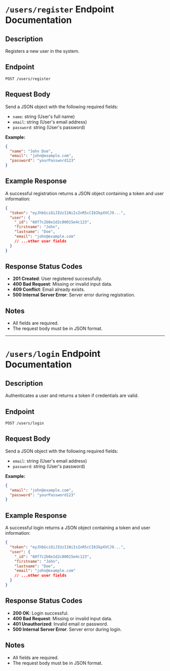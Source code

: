 # `/users/register` Endpoint Documentation

## Description
Registers a new user in the system.

## Endpoint
```
POST /users/register
```

## Request Body

Send a JSON object with the following required fields:
- `name`: string (User's full name)
- `email`: string (User's email address)
- `password`: string (User's password)

**Example:**
```json
{
  "name": "John Doe",
  "email": "john@example.com",
  "password": "yourPassword123"
}
```

## Example Response

A successful registration returns a JSON object containing a token and user information:

```json
{
  "token": "eyJhbGciOiJIUzI1NiIsInR5cCI6IkpXVCJ9...",
  "user": {
    "_id": "60f7c2b8e1d2c80015e4c123",
    "firstname": "John",
    "lastname": "Doe",
    "email": "john@example.com"
    // ...other user fields
  }
}
```

## Response Status Codes

- **201 Created**: User registered successfully.
- **400 Bad Request**: Missing or invalid input data.
- **409 Conflict**: Email already exists.
- **500 Internal Server Error**: Server error during registration.

## Notes

- All fields are required.
- The request body must be in JSON format.

---

# `/users/login` Endpoint Documentation

## Description
Authenticates a user and returns a token if credentials are valid.

## Endpoint
```
POST /users/login
```

## Request Body

Send a JSON object with the following required fields:
- `email`: string (User's email address)
- `password`: string (User's password)

**Example:**
```json
{
  "email": "john@example.com",
  "password": "yourPassword123"
}
```

## Example Response

A successful login returns a JSON object containing a token and user information:

```json
{
  "token": "eyJhbGciOiJIUzI1NiIsInR5cCI6IkpXVCJ9...",
  "user": {
    "_id": "60f7c2b8e1d2c80015e4c123",
    "firstname": "John",
    "lastname": "Doe",
    "email": "john@example.com"
    // ...other user fields
  }
}
```

## Response Status Codes

- **200 OK**: Login successful.
- **400 Bad Request**: Missing or invalid input data.
- **401 Unauthorized**: Invalid email or password.
- **500 Internal Server Error**: Server error during login.

## Notes

- All fields are required.
- The request body must be in JSON format.
